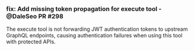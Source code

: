 ### fix: Add missing token propagation for execute tool - @DaleSeo PR #298

The execute tool is not forwarding JWT authentication tokens to upstream GraphQL endpoints, causing authentication failures when using this tool with protected APIs.
